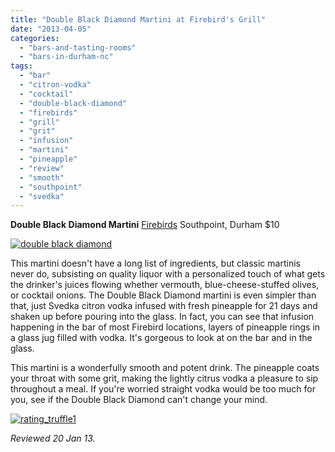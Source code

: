 ```yaml
---
title: "Double Black Diamond Martini at Firebird's Grill"
date: "2013-04-05"
categories: 
  - "bars-and-tasting-rooms"
  - "bars-in-durham-nc"
tags: 
  - "bar"
  - "citron-vodka"
  - "cocktail"
  - "double-black-diamond"
  - "firebirds"
  - "grill"
  - "grit"
  - "infusion"
  - "martini"
  - "pineapple"
  - "review"
  - "smooth"
  - "southpoint"
  - "svedka"
---
```


**Double Black Diamond Martini** [Firebirds](http://www.firebirdsrestaurants.com/fb/) Southpoint, Durham $10

[![double black diamond](http://s3.amazonaws.com/thegourmez-wpmedia/2013/03/double-black-diamond.jpg)](http://www.thegourmez.com/2013/04/double-black-diamond-martini-at-firebirds-grill/double-black-diamond/)

This martini doesn't have a long list of ingredients, but classic martinis never do, subsisting on quality liquor with a personalized touch of what gets the drinker's juices flowing whether vermouth, blue-cheese-stuffed olives, or cocktail onions. The Double Black Diamond martini is even simpler than that, just Svedka citron vodka infused with fresh pineapple for 21 days and shaken up before pouring into the glass. In fact, you can see that infusion happening in the bar of most Firebird locations, layers of pineapple rings in a glass jug filled with vodka. It's gorgeous to look at on the bar and in the glass.

This martini is a wonderfully smooth and potent drink. The pineapple coats your throat with some grit, making the lightly citrus vodka a pleasure to sip throughout a meal. If you're worried straight vodka would be too much for you, see if the Double Black Diamond can't change your mind.

[![rating_truffle1](http://s3.amazonaws.com/thegourmez-wpmedia/2009/02/rating_truffle1.gif)](http://www.thegourmez.com/2009/02/silk-hope-winery-nc-traminette-2007/rating_truffle1/)

_Reviewed 20 Jan 13._
